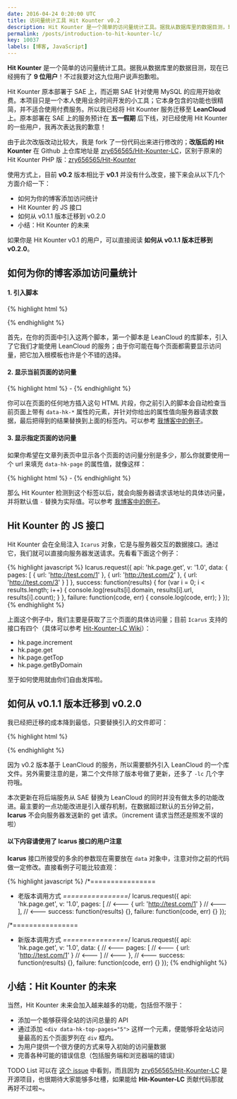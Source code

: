 ```yaml
---
date: 2016-04-24 0:20:00 UTC
title: 访问量统计工具 Hit Kounter v0.2
description: Hit Kounter 是一个简单的访问量统计工具。据我从数据库里的数据目测，现在已经拥有了 9 位用户！不过我要对这九位用户说声抱歉啦。Hit Kounter 原本部署于 SAE 上，而近期 SAE 针对使用 MySQL 的应用开始收费。本项目只是一个本人使用业余时间开发的小工具；它本身包含的功能也很精简，并不适合使用付费服务。所以我已经将 Hit Kounter 服务迁移至 LeanCloud 上。原本部署在 SAE 上的服务预计在五一假期后下线，对已经使用 Hit Kounter 的一些用户，我再次表达我的歉意！使用方式上，目前 v0.2 版本相比于 v0.1 并没有什么改变…
permalink: /posts/introduction-to-hit-kounter-lc/
key: 10037
labels: [博客, JavaScript]
---
```


**Hit Kounter** 是一个简单的访问量统计工具。据我从数据库里的数据目测，现在已经拥有了 **9 位用户**！不过我要对这九位用户说声抱歉啦。

Hit Kounter 原本部署于 SAE 上，而近期 SAE 针对使用 MySQL 的应用开始收费。本项目只是一个本人使用业余时间开发的小工具；它本身包含的功能也很精简，并不适合使用付费服务。所以我已经将 Hit Kounter 服务迁移至 **LeanCloud** 上。原本部署在 SAE 上的服务预计在 **五一假期** 后下线，对已经使用 Hit Kounter 的一些用户，我再次表达我的歉意！

由于此次改版改动比较大，我是 fork 了一份代码出来进行修改的；**改版后的 Hit Kounter** 在 Github 上仓库地址是 [zry656565/Hit-Kounter-LC](https://github.com/zry656565/Hit-Kounter-LC)，区别于原来的 Hit Kounter PHP 版：[zry656565/Hit-Kounter](https://github.com/zry656565/Hit-Kounter)

使用方式上，目前 **v0.2** 版本相比于 **v0.1** 并没有什么改变，接下来会从以下几个方面介绍一下：

- 如何为你的博客添加访问统计
- Hit Kounter 的 JS 接口
- 如何从 v0.1.1 版本迁移到 v0.2.0
- 小结：Hit Kounter 的未来

如果你是 Hit Kounter v0.1 的用户，可以直接阅读 **如何从 v0.1.1 版本迁移到 v0.2.0**。

## 如何为你的博客添加访问量统计

#### 1. 引入脚本

{% highlight html %}
<script src="https://cdn1.lncld.net/static/js/av-mini-0.6.10.js"></script>
<script src="http://jerry-cdn.b0.upaiyun.com/hit-kounter/hit-kounter-lc-0.2.0.js"></script>
{% endhighlight %}

首先，在你的页面中引入这两个脚本，第一个脚本是 LeanCloud 的库脚本，引入了它我们才能使用 LeanCloud 的服务；由于你可能在每个页面都需要显示访问量，把它加入根模板也许是个不错的选择。

#### 2. 显示当前页面的访问量

{% highlight html %}
<span data-hk-page="current"> - </span>
{% endhighlight %}

你可以在页面的任何地方插入这句 HTML 片段，你之前引入的脚本会自动检查当前页面上带有 `data-hk-*` 属性的元素，并针对你给出的属性值向服务器请求数据，最后把得到的结果替换到上面的标签内。可以参考 [我博客中的例子](https://github.com/zry656565/heaven-blog/blob/5f19693ac0fb5723ef18d69b57106d2f95021400/_layouts/post.html#L9)。

#### 3. 显示指定页面的访问量

如果你希望在文章列表页中显示各个页面的访问量分别是多少，那么你就要使用一个 url 来填充 `data-hk-page` 的属性值，就像这样：

{% highlight html %}
<span data-hk-page="http://jerryzou.com/posts/design-for-all-mobile-resolution/"> - </span>
{% endhighlight %}

那么 Hit Kounter 检测到这个标签以后，就会向服务器请求该地址的具体访问量，并将默认值 ` - ` 替换为实际值。可以参考 [我博客中的例子](https://github.com/zry656565/heaven-blog/blob/5f19693ac0fb5723ef18d69b57106d2f95021400/index.html#L13)。

## Hit Kounter 的 JS 接口

Hit Kounter 会在全局注入 `Icarus` 对象，它是与服务器交互的数据接口。通过它，我们就可以直接向服务器发送请求。先看看下面这个例子：

{% highlight javascript %}
Icarus.request({
  api: 'hk.page.get',
  v: '1.0',
  data: {
    pages: [
      { url: 'http://test.com/1' },
      { url: 'http://test.com/2' },
      { url: 'http://test.com/3' }
    ]
  },
  success: function(results) {
    for (var i = 0; i < results.length; i++) {
      console.log(results[i].domain, results[i].url, results[i].count);
    }
  },
  failure: function(code, err) {
    console.log(code, err);
  }
});
{% endhighlight %}

上面这个例子中，我们主要是获取了三个页面的具体访问量；目前 `Icarus` 支持的接口有四个（具体可以参考 [Hit-Kounter-LC Wiki](https://github.com/zry656565/Hit-Kounter-LC/wiki/Icarus:-APIs)）：

- hk.page.increment
- hk.page.get
- hk.page.getTop
- hk.page.getByDomain

至于如何使用就由你们自由发挥啦。

## 如何从 v0.1.1 版本迁移到 v0.2.0

我已经把迁移的成本降到最低，只要替换引入的文件即可：

{% highlight html %}
<!-- 老版本需要引入的文件 -->
<script src="http://jerry-cdn.b0.upaiyun.com/hit-kounter/hit-kounter-0.1.1.js"></script>

<!-- 新版本需要引入的文件 -->
<script src="https://cdn1.lncld.net/static/js/av-mini-0.6.10.js"></script>
<script src="http://jerry-cdn.b0.upaiyun.com/hit-kounter/hit-kounter-lc-0.2.0.js"></script>
{% endhighlight %}

因为 v0.2 版本基于 LeanCloud 的服务，所以需要额外引入 LeanCloud 的一个库文件。另外需要注意的是，第二个文件除了版本号做了更新，还多了 `-lc` 几个字符哦。

本次更新在将后端服务从 SAE 替换为 LeanCloud 的同时并没有做太多的功能改进。最主要的一点功能改进是引入缓存机制，在数据超过默认的五分钟之前，**Icarus** 不会向服务器发送新的 get 请求。（increment 请求当然还是照发不误的啦）

#### 以下内容请使用了 Icarus 接口的用户注意

**Icarus** 接口所接受的多余的参数现在需要放在 `data` 对象中，注意对你之前的代码做一定修改。直接看例子可能比较直观：

{% highlight javascript %}
/*================
 * 老版本调用方式
 *================*/
Icarus.request({
  api: 'hk.page.get',
  v: '1.0',
  pages: [                          // <---
    { url: 'http://test.com/1' }    // <---
  ],                                // <---
  success: function(results) {},
  failure: function(code, err) {}
});

/*================
 * 新版本调用方式
 *================*/
Icarus.request({
  api: 'hk.page.get',
  v: '1.0',
  data: {                           // <---
    pages: [                        // <---
      { url: 'http://test.com/1' }  // <---
    ]                               // <---
  },                                // <---
  success: function(results) {},
  failure: function(code, err) {}
});
{% endhighlight %}

## 小结：Hit Kounter 的未来

当然，Hit Kounter 未来会加入越来越多的功能，包括但不限于：

- 添加一个能够获得全站的访问总量的 API
- 通过添加 `<div data-hk-top-pages="5">` 这样一个元素，便能够将全站访问量最高的五个页面罗列在 `div` 框内。
- 为用户提供一个很方便的方式来导入初始的访问量数据
- 完善各种可能的错误信息（包括服务端和浏览器端的错误）

TODO List 可以在 [这个 issue](https://github.com/zry656565/Hit-Kounter-LC/issues/1) 中看到，而且因为 [zry656565/Hit-Kounter-LC](https://github.com/zry656565/Hit-Kounter) 是开源项目，也很期待大家能够多吐槽，如果能给 **Hit-Kounter-LC** 贡献代码那就再好不过啦~。